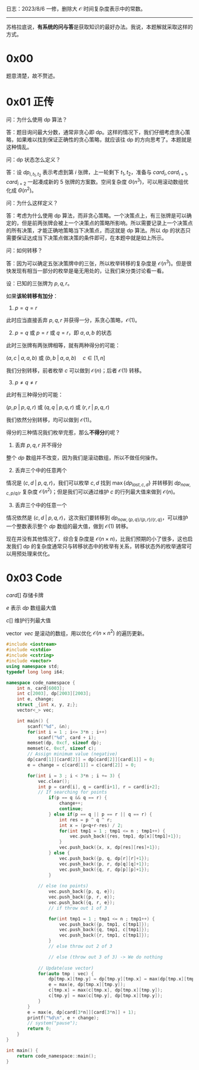 日志：2023/8/6 一修，删除大 $\mathcal{O}$ 时间复杂度表示中的常数。

---

苏格拉底说，**有系统的问与答**是获取知识的最好办法。我说，本题解就采取这样的方式。

# 0x00

题意清楚，故不赘述。

# 0x01 正传

问：为什么使用 $\text{dp}$ 算法？

答：题目询问最大分数，通常非贪心即 $\text{dp}$。这样的情况下，我们仔细考虑贪心策略，如果难以找到保证正确性的贪心策略，就应该往 $\text{dp}$ 的方向思考了。本题就是这种情乱。

问：$\text{dp}$ 状态怎么定义？

答：设 $dp_{i,t_1,t_2}$ 表示考虑到第 $i$ 张牌，上一轮剩下 $t_1, t_2$，准备与 $card_i, card_{i+1},card_{i+2}$ 一起凑成新的 $5$ 张牌的方案数。空间复杂度 $\Theta (n^3)$，可以用滚动数组优化成 $\Theta (n^2)$。

问：为什么这样定义？

答：考虑为什么使用 $\text{dp}$ 算法，而非贪心策略。一个决策点上，有三张牌是可以确定的，但是前两张牌会被上一个决策点的策略所影响。所以需要记录上一个决策点的所有决策，才能正确地策略当下决策点，而这就是 $\text{dp}$ 算法。所以 $\text{dp}$ 的状态只需要保证达成当下决策点做决策的条件即可，在本题中就是如上所示。

问：如何转移？

答：因为可以确定五张决策牌中的三张，所以枚举转移的复杂度是 $\mathcal{O}(n^3)$。但是很快发现有相当一部分的枚举是毫无用处的，让我们来分类讨论看一看。

设：已知的三张牌为 $p,q,r$。

如果**该轮转移有加分**：

1. $p=q=r$

此时应当直接丢弃 $p,q,r$ 并获得一分，系贪心策略，$\mathcal{O}(1)$。

2. $p=q$ 或 $p=r$ 或 $q=r$，即 $a,a,b$ 的状态

此时三张牌有两张牌相等，就有两种得分的可能：

$(a,c\; |\; a,a,b)$ 或 $(b,b\; |\; a,a,b)$ $\; \; \; \; c\in [1,n]$

我们分别转移，前者枚举 $c$ 可以做到 $\mathcal{O}(n)$；后者 $\mathcal{O}(1)$ 转移。

3. $p \neq q \neq r$

此时有三种得分的可能：

$(p,p\; |\; p,q,r)$ 或 $(q,q\; |\; p,q,r)$ 或 $(r,r\; |\; p,q,r)$

我们依然分别转移，均可以做到 $\mathcal{O}(1)$。

得分的三种情况我们枚举完惹，那么**不得分**的呢？

1. 丢弃 $p,q,r$ 并不得分

整个 $dp$ 数组并不改变，因为我们是滚动数组，所以不做任何操作。

2. 丢弃三个中的任意两个

情况是 $(c,d\; |\; p,q,r)$，我们可以枚举 $c,d$ 找到 $\max\{dp_{last,c,d}\}$ 并转移到 $dp_{now,c,p/q/r}$ 复杂度 $\mathcal{O}(n^2)$；但是我们可以通过维护 $c$ 的行列最大值来做到 $\mathcal{O}(n)$。

3. 丢弃三个中的任意一个

情况依然是 $(c,d\; |\; p,q,r)$，这次我们要转移到 $dp_{now,\{p,q\}/\{p,r\}/\{r,q\}}$，可以维护一个整数表示整个 $dp$ 数组的最大值，做到 $\mathcal{O}(1)$ 转移。

现在并没有其他情况了，综合复杂度是 $\mathcal{O}(n\times n)$，比我们预期的小了很多，这也启发我们 $\text{dp}$ 的复杂度通常只与转移状态中的枚举有关系，转移状态外的枚举通常可以用预处理来优化。

# 0x03 Code

$card[]$ 存储卡牌

$e$ 表示 $dp$ 数组最大值

$c[]$ 维护行列最大值

$\text{vector} \; \; vec$ 是滚动的数组，用以优化 $\mathcal{O}(n\times n^2)$ 的遍历更新。

```cpp
#include <iostream>
#include <cstdio>
#include <cstring>
#include <vector>
using namespace std;
typedef long long i64;

namespace code_namespace {
    int n, card[6003];
    int c[2003], dp[2003][2003];
    int e, change;
    struct _{int x, y, z;};
    vector<_> vec;

    int main() {
        scanf("%d", &n);
        for(int i = 1 ; i<= 3*n ; i++)
            scanf("%d", card + i);
        memset(dp, 0xcf, sizeof dp);
        memset(c, 0xcf, sizeof c);
        // Assign minimum value (negative)
        dp[card[1]][card[2]] = dp[card[2]][card[1]] = 0;
        e = change = c[card[1]] = c[card[2]] = 0;

        for(int i = 3 ; i < 3*n ; i += 3) {
            vec.clear();
            int p = card[i], q = card[i+1], r = card[i+2];
            // If searching for points
                if(p == q && q == r) {
                    change++;
                    continue;
                } else if(p == q || p == r || q == r) {
                    int res = p ^ q ^ r;
                    int x = (p+q+r-res) / 2;
                    for(int tmp1 = 1 ; tmp1 <= n ; tmp1++) {
                        vec.push_back({res, tmp1, dp[x][tmp1]+1});
                    }
                    vec.push_back({x, x, dp[res][res]+1});
                } else {
                    vec.push_back({p, q, dp[r][r]+1});
                    vec.push_back({p, r, dp[q][q]+1});
                    vec.push_back({q, r, dp[p][p]+1});
                }
            
            // else (no points)
                vec.push_back({p, q, e});
                vec.push_back({p, r, e});
                vec.push_back({q, r, e});
                // if throw out 1 of 3

                for(int tmp1 = 1 ; tmp1 <= n ; tmp1++) {
                    vec.push_back({p, tmp1, c[tmp1]});
                    vec.push_back({q, tmp1, c[tmp1]});
                    vec.push_back({r, tmp1, c[tmp1]});
                }
                // else throw out 2 of 3

                // else (throw out 3 of 3) -> We do nothing
            
            // Update(use vector)
            for(auto tmp : vec) {
                dp[tmp.x][tmp.y] = dp[tmp.y][tmp.x] = max(dp[tmp.x][tmp.y], tmp.z);
                e = max(e, dp[tmp.x][tmp.y]);
                c[tmp.x] = max(c[tmp.x], dp[tmp.x][tmp.y]);
                c[tmp.y] = max(c[tmp.y], dp[tmp.x][tmp.y]);
            }
        }
        e = max(e, dp[card[3*n]][card[3*n]] + 1);
        printf("%d\n", e + change);
        // system("pause");
        return 0;
    }
}

int main() {
    return code_namespace::main();
}
```
